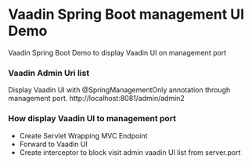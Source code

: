 Vaadin Spring Boot management UI Demo
=====================================

Vaadin Spring Boot Demo to display Vaadin UI on management port

### Vaadin Admin Uri list

Display Vaadin UI with @SpringManagementOnly annotation through management port. http://localhost:8081/admin/admin2

### How display Vaadin UI to management port

* Create Servlet Wrapping  MVC Endpoint
* Forward to Vaadin UI
* Create interceptor to block visit admin vaadin UI list from server.port